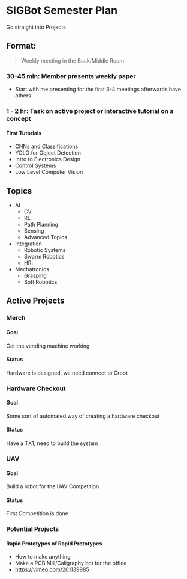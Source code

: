 # SIGBot Semester Plan

Go straight into Projects 

## Format: 
> Weekly meeting in the Back/Middle Room 
### 30-45 min: Member presents weekly paper
- Start with me presenting for the first 3-4 meetings afterwards have others

### 1 - 2 hr: Task on active project or interactive tutorial on a concept
#### First Tutorials
- CNNs and Classifications
- YOLO for Object Detection
- Intro to Electronics Design 
- Control Systems
- Low Level Computer Vision 
    
## Topics

- AI 
    - CV
    - RL
    - Path Planning 
    - Sensing
    - Advanced Topics
- Integration
    - Robotic Systems 
    - Swarm Robotics 
    - HRI
- Mechatronics 
    - Grasping
    - Soft Robotics
    
## Active Projects 
### Merch

#### Goal

Get the vending machine working 

#### Status 

Hardware is designed, we need connect to Groot

### Hardware Checkout 

#### Goal

Some sort of automated way of creating a hardware checkout

#### Status 

Have a TX1, need to build the system

### UAV

#### Goal

Build a robot for the UAV Competition 

#### Status 

First Competition is done 

### Potential Projects

#### Rapid Prototypes of Rapid Prototypes
- How to make anything 
- Make a PCB Mill/Caligraphy bot for the office 
- https://vimeo.com/201139985

